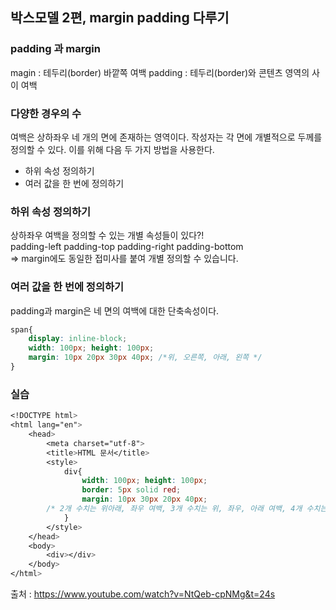 ## 박스모델 2편, margin padding 다루기

### padding 과 margin 

magin : 테두리(border) 바깥쪽 여백
padding : 테두리(border)와 콘텐츠 영역의 사이 여백

### 다양한 경우의 수
여백은 상하좌우 네 개의 면에 존재하는 영역이다.
작성자는 각 면에 개별적으로 두께를 정의할 수 있다.
이를 위해 다음 두 가지 방법을 사용한다.

- 하위 속성 정의하기
- 여러 값을 한 번에 정의하기

### 하위 속성 정의하기
상하좌우 여백을 정의할 수 있는 개별 속성들이 있다?!  
padding-left padding-top padding-right padding-bottom  
=> margin에도 동일한 접미사를 붙여 개별 정의할 수 있습니다.

### 여러 값을 한 번에 정의하기 
padding과 margin은 네 면의 여백에 대한 단축속성이다.

``` css
span{
	display: inline-block;
	width: 100px; height: 100px;
	margin: 10px 20px 30px 40px; /*위, 오른쪽, 아래, 왼쪽 */
}
```

### 실습
``` css
<!DOCTYPE html>
<html lang="en">
    <head>
        <meta charset="utf-8">
        <title>HTML 문서</title>
        <style>
            div{
                width: 100px; height: 100px;
                border: 5px solid red;
                margin: 10px 30px 20px 40px; 
		/* 2개 수치는 위아래, 좌우 여백, 3개 수치는 위, 좌우, 아래 여백, 4개 수치는 위, 오른쪽, 아래, 왼쪽 */
            }
        </style>
    </head>
    <body>
        <div></div>
    </body>
</html>
```


출처 : https://www.youtube.com/watch?v=NtQeb-cpNMg&t=24s
